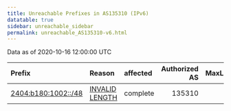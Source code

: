 ```yaml
---
title: Unreachable Prefixes in AS135310 (IPv6)
datatable: true
sidebar: unreachable_sidebar
permalink: unreachable_AS135310-v6.html
---
```


Data as of 2020-10-16 12:00:00 UTC


<div class="datatable-begin"></div>

| Prefix                                                           | Reason                                                                                                         | affected   |   Authorized AS |   MaxLength | Anchor                                       |   unreachable /48s |
|:-----------------------------------------------------------------|:---------------------------------------------------------------------------------------------------------------|:-----------|----------------:|------------:|:---------------------------------------------|-------------------:|
| [2404:b180:1002::/48](https://stat.ripe.net/2404:b180:1002::/48) | [INVALID LENGTH](https://rpki-validator.ripe.net/announcement-preview?asn=AS135310&prefix=2404:b180:1002::/48) | complete   |          135310 |          32 | [APNIC](unreachable_APNIC_RPKI_Root-v6.html) |                  1 |

<div class="datatable-end"></div>